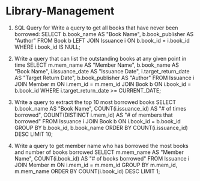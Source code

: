 # Library-Management

1. SQL Query for Write a query to get all books that have never been borrowed:
SELECT 
    b.book_name AS "Book Name",
    b.book_publisher AS "Author"
FROM 
    Book b
LEFT JOIN 
    Issuance i ON b.book_id = i.book_id
WHERE 
    i.book_id IS NULL;




2.  Write a query that can list the outstanding books at any given point in time
SELECT 
    m.mem_name AS "Member Name",
    b.book_name AS "Book Name",
    i.issuance_date AS "Issuance Date",
    i.target_return_date AS "Target Return Date",
    b.book_publisher AS "Author"
FROM 
    Issuance i
JOIN 
    Member m ON i.mem_id = m.mem_id
JOIN 
    Book b ON i.book_id = b.book_id
WHERE 
    i.target_return_date >= CURRENT_DATE;




3.  Write a query to extract the top 10 most borrowed books 
SELECT 
    b.book_name AS "Book Name",
    COUNT(i.issuance_id) AS "# of times borrowed",
    COUNT(DISTINCT i.mem_id) AS "# of members that borrowed"
FROM 
    Issuance i
JOIN 
    Book b ON i.book_id = b.book_id
GROUP BY 
    b.book_id, b.book_name
ORDER BY 
    COUNT(i.issuance_id) DESC
LIMIT 10;





4. Write a query to get member name who has borrowed the most books and number of 
books borrowed
SELECT 
    m.mem_name AS "Member Name",
    COUNT(i.book_id) AS "# of books borrowed"
FROM 
    Issuance i
JOIN 
    Member m ON i.mem_id = m.mem_id
GROUP BY 
    m.mem_id, m.mem_name
ORDER BY 
    COUNT(i.book_id) DESC
LIMIT 1;
